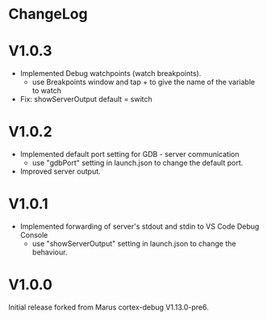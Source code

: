 # ChangeLog
# V1.0.3

* Implemented Debug watchpoints (watch breakpoints).
  - use Breakpoints window and tap + to give the name of the variable to watch
* Fix: showServerOutput default = switch

# V1.0.2
* Implemented default port setting for GDB - server communication
     - use "gdbPort" setting in launch.json to change the default port.
* Improved server output.

# V1.0.1
* Implemented forwarding of server's stdout and stdin to VS Code Debug Console
    - use "showServerOutput" setting in launch.json to change the behaviour.

# V1.0.0
Initial release forked from Marus cortex-debug V1.13.0-pre6.